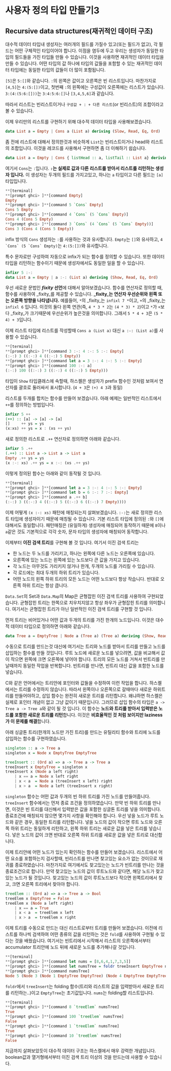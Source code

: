 # 사용자 정의 타입 만들기3

## Recursive data structures(재귀적인 데이터 구조)

 대수적 데이터 타입내 생성자는 여러개의 필드를 가질수 있고(또는 필드가 없고), 각 필드는 어떤 구체적인 타입이어야 합니다. 이점을 염두에 두고 우리는 생성자가 동일한 타입의 필드들을 가진 타입들 만들 수 있습니다. 이것을 사용하면 재귀적인 데이터 타입을 만들 수 있습니다. 어떤 타입의 값 하나에 타입의 값들을 포함할 수 있는 재귀적인 데이터 타입에는 동일한 타입의 값들이 더 많이 포함됩니다. 

`[5]`은 `5:[]`와 같습니다. `:`의 왼쪽은 값이고 오른쪽은 빈 리스트입니다. 마찬가지로 `[4,5]`는 `4:(5:[])`이고, 첫번째 `:`의 왼쪽에는 구성값이 오른쪽에는 리스트가 있습니다. `3:(4:(5:6:[]))`는 `3:4:5:6:[]`나 `[3,4,5,6]`과 같습니다. 

따라서 리스트는 빈리스트이거나 `구성값 + : + 다른 리스트`(or 빈리스트)의 조합이라고 볼 수 있습니다.  

이제 우리만의 리스트를 구현하기 위해 대수적 데이터 타입을 사용해보겠습니다.

```haskell
data List a = Empty | Cons a (List a) deriving (Slow, Read, Eq, Ord)
```

좀 전에 리스트에 대해서 정의한것과 비슷하게 `List`는 빈리스트이거나 head와 리스트의 조합입니다. 이것을 레코드를 사용해서 구현하면 좀 더 이해하기 쉽습니다. 

```haskell
data List a = Empty | Cons { listHead :: a, listTail :: List a} deriving (Show, Read, Eq, Ord)
```

여기서 `Cons`는 `:`입니다. **`:`는 실제로 값과 다른 리스트를 받아서 리스트를 리턴하는 생성자 입니다.** 이 생성자는 두개의 필드를 가지고있고, 하나는 `a` 타입이고 다른 필드는 `[a]` 타입입니다.  

```haskell
**[terminal]
**[prompt ghci> ]**[command Empty]
Empty
**[prompt ghci> ]**[command 5 `Cons` Empty]
Cons 5 Empty
**[prompt ghci> ]**[command 4 `Cons` (5 `Cons` Empty)]
Cons 4 (Cons 5 Empty)
**[prompt ghci> ]**[command 3 `Cons` (4 `Cons` (5 `Cons` Empty))]
Cons 3 (Cons 4 (Cons 5 Empty))
```

infix 방식의 `Cons` 생성자는 `:`를 사용하는 것과 유사합니다. `Empty`는 `[]`와 유사하고, ``4 `Cons` (5 `Cons` Empty)``는 `4:(5:[])`와 유사합니다. 

특수 문자로만 구성하여 자동으로 infix가 되는 함수를 정의할 수 있습니다. 또한 데이터 타입을 리턴하는 함수이기 때문에 생성자에서도 동일한 일을 할 수 있습니다. 

```haskell
infixr 5 :-:
data List a = Empty | a :-: (List a) deriving (Show, Read, Eq, Ord)
```

우선 새로운 문법인 **_fixity_ 선언**에 대해서 알아보겠습니다. 함수를 연산자로 정의할 때, 함수를 사용하여 _fixity_를 제공할 수 있습니다. **_fixity_는 연산자 우선순위와 왼쪽 또는 오른쪽 방향을 나타냅니다.** 예를들어, `*`의 _fixity_는 `infixl 7 *`이고, `+`의 _fixity_는 `infixl 6` 입니다. 이것의 둘다 왼쪽 연관(즉, `4 * 3 * 2`는 `(4 * 3) * 2`)이고 `*`가 `+`보다 _fixity_가 크기때문에 우선순위가 높은것을 의미합니다. 그래서 `5 * 4 + 3`은 `(5 * 4) + 3`입니다.

이제 리스트 타입에 리스트를 작성할때 `Cons a (List a)` 대신 `a :-: (List a)`를 사용할 수 있습니다.

```haskell
**[terminal]
**[prompt ghci> ]**[command 3 :-: 4 :-: 5 :-: Empty]
(:-:) 3 ((:-:) 4 ((:-:) 5 Empty))
**[prompt ghci> ]**[command let a = 3 :-: 4 :-: 5 :-: Empty]
**[prompt ghci> ]**[command 100 :-: a]
(:-:) 100 ((:-:) 3 ((:-:) 4 ((:-:) 5 Empty)))
```

타입이 `Show` 타입클래스에 속할때, 하스켈은 생성자가 prefix 함수인 것처럼 보여서 연산자를 괄호로 둘러싸서 표시합니다. (`4 + 3`은 `(+) 4 3`과 동일)

리스트를 두개를 합치는 함수를 만들어 보겠습니다. 아래 예제는 일반적인 리스트에서 `++`를 정의하는 방법입니다.

```haskell
infixr 5 ++
(++) :: [a] -> [a] -> [a]
[]     ++ ys = ys
(x:xs) ++ ys = x : (xs ++ ys)
```

새로 정의한 리스트로 `.++` 연산자로 정의하면 아래와 같습니다. 

```haskell
infixr 5 .++
(.++) :: List a -> List a -> List a
Empty .++ ys = ys
(x :-: xs) .++ ys = x :-: (xs .++ ys)
```

이렇게 정의된 함수는 아래와 같이 동작될 것 입니다.

```haskell
**[terminal]
**[prompt ghci> ]**[command let a = 3 :-: 4 :-: 5 :-: Empty]
**[prompt ghci> ]**[command let b = 6 :-: 7 :-: Empty]
**[prompt ghci> ]**[command a .++ b]
(:-:) 3 ((:-:) 4 ((:-:) 5 ((:-:) 6 ((:-:) 7 Empty))))
```

이제 어떻게 `(x :-: xs)` 패턴에 매칭되는지 살펴보겠습니다. `:-:`는 새로 정의한 리스트 타입에 생성자이기 때문에 매칭될 수 있습니다. 기본 리스트 타입에 정의된 `:`와 `[]`에 대해서도 동일합니다. 패턴매칭은 (유일하게) 생성자에 매칭되어 동작하기 때문에 `8`이나 `a`같은 것도 기본적으로 각각 숫자, 문자 타입의 생성자에 매칭되어 동작합니다.    

이제부터 **이진 검색 트리**를 구현해 볼 것 입니다. 
여기서 이진 검색 트리는 
- 한 노드는 두 노드를 가리키고, 하나는 왼쪽에 다른 노드는 오른쪽에 있습니다.  
- 오른쪽에 있는 노드는 왼쪽에 있는 노드보다 큰 값을 가지고 있습니다. 
- 각 노드는 아무것도 가리키지 않거나 한개, 두개의 노드를 가리킬 수 있습니다.
- 각 로드에는 최대 두개의 하위 트리가 있습니다. 
- 어떤 노드의 왼쪽 하위 트리의 모든 노드는 어떤 노드보다 항상 작습니다. 반대로 오른쪽 하위 트리는 항상 큽니다.

`Data.Set`의 Set과 `Data.Map`의 Map은 균형잡힌 이진 검색 트리를 사용하여 구현되었습니다. 균형잡힌 트리는 한쪽으로 치우치지않고 항상 좌우가 균형잡힌 트리를 의미합니다. 여기서는 균형잡힌 트리가 아닌 일반적인 이진 검색 트리를 구현할 것 입니다.

먼저 트리는 비어있거나 어떤 값과 두개의 트리를 가진 한개의 노드입니다. 이것은 대수적 데이터 타입으로 정의하면 아래와 같습니다. 

```haskell
data Tree a = EmptyTree | Node a (Tree a) (Tree a) deriving (Show, Read, Eq)
```

수동으로 트리를 만드는것 대신에 여기서는 트리와 노드를 받아서 트리를 만들고 노드를 삽입하는 함수를 만들 것입니다. 루트 노드에 새로운 노드를 넣으려면, 값을 비교해서 값이 작으면 왼쪽에 크면 오른쪽에 넣어야 합니다. 트리의 모든 노드를 거쳐서 빈트리를 만날때까지 동일한 작업을 반복합니다. 빈트리를 만나면, 빈트리 대신 값을 포함한 노드를 넣습니다.    

C와 같은 언어에서는 트리안에 포인터와 값들을 수정하여 이런 작업을 합니다. 하스켈에서는 트리를 수정하지 않습니다. 따라서 왼쪽이나 오른쪽으로 갈때마다 새로운 하위트리를 만들어야하고, 삽입 함수는 완전히 새로운 트리를 리턴합니다. 왜냐하면 하스켈은 실제로 포인터 개념이 없고 그냥 값이기 때문입니다. 그러므로 삽입 함수의 타입은 `a -> Tree a -> Tree a`와 같이 될 것 입니다. 이 함수는 **노드와 트리를 받아서 입력받은 노드를 포함한 새로운 트리를 리턴**합니다. 이것은 **비효율적인 것 처럼 보이지만 laziness가 이 문제를 해결**합니다.    

아래 싱글톤 트리(한개의 노드만 가진 트리)를 만드는 유틸리티 함수와 트리에 노드를 삽입하는 함수를 구현하였습니다. 

```haskell
singleton :: a -> Tree a
singleton x = Node x EmptyTree EmptyTree

treeInsert :: (Ord a) => a -> Tree a -> Tree a
treeInsert x EmptyTree = singleton x
treeInsert x (Node a left right)
    | x == a = Node x left right
    | x < a  = Node a (treeInsert x left) right
    | x > a  = Node a left (treeInsert x right) 
```

`singleton` 함수는 어떤 값과 두개의 빈 하위 트리를 가진 노드를 만들어줍니다. `treeInsert` 함수에서는 먼저 종료 조건을 정의하였습니다. 만약 빈 하위 트리를 만나면, 이것은 빈 트리를 대신해서 입력받은 값을 포함한 싱글톤 트리를 넣을 의미합니다. 종료조건에 매칭되지 않으면 몇가지 사항을 확인해야 합니다. 우선 넣을 노드가 루트 노드와 같은 경우, 동일한 트리를 리턴합니다. 넣을 노드의 값이 작으면 루트 노드와 오른쪽 하위 트리는 동일하게 리턴하고, 왼쪽 하위 트리는 새로운 값을 넣은 트리를 넣습니다. 넣은 노드의 값이 크면 반대로 오른쪽 하위 트리를 새로운 값을 넣은 트리로 대신합니다.   

이제 트리안에 어떤 노드가 있는지 확인하는 함수를 만들어 보겠습니다. 리스트에서 어떤 요소를 포함하는지 검사할때, 빈리스트를 만나면 찾고있는 요소가 없는 것이므로 재귀를 종료하였습니다. 마찬가지로 여기에서도 찾고있는는 노드가 빈트리를 만나는 것을 종료조건으로 합니다. 만약 찾고있는 노드의 값이 루트노드와 같다면, 해당 노드가 찾고있는 노드가 될 것입니다. 찾고있는 노드의 값이 루트노드보다 작으면 왼쪽트리에서 찾고, 크면 오른쪽 트리에서 찾아야 합니다.

```haskell
treeElem :: (Ord a) => a -> Tree a -> Bool
treeElem x EmptyTree = False
treeElem x (Node a left right)
    | x == a = True
    | x < a  = treeElem x left
    | x > a  = treeElem x right
```  

이제 트리를 수동으로 만드는 대신 리스트로부터 트리를 만들어 보겠습니다. 이전에 리스트를 하나씩 검색하여 어떤 종류의 값을 리턴하는 것은 `fold`를 사용하여 구현될 수 있다는 것을 배웠습니다. 여기서는 빈트리에서 시작해서 리스트의 오른쪽에서부터 accumulator 트리안에 노드 뒤에 새로운 노드를 추가해나갈 것입니다. 

```haskell
**[terminal]
**[prompt ghci> ]**[command let nums = [8,6,4,1,7,3,5]]
**[prompt ghci> ]**[command let numsTree = foldr treeInsert EmptyTree nums]
**[prompt ghci> ]**[command numsTree]
Node 5 (Node 3 (Node 1 EmptyTree EmptyTree) (Node 4 EmptyTree EmptyTree)) (Node 7 (Node 6 EmptyTree EmptyTree) (Node 8 EmptyTree EmptyTree))
```

`foldr`에서 `treeInsert`는 folding 함수(트리와 리스트의 값을 입력받아서 새로운 트리를 리턴하는..)이고 `EmptyTree`는 초기값입니다. `nums`는 folding할 리스트입니다.

```haskell
**[terminal]
**[prompt ghci> ]**[command 8 `treeElem` numsTree]
True
**[prompt ghci> ]**[command 100 `treeElem` numsTree]
False
**[prompt ghci> ]**[command 1 `treeElem` numsTree]
True
**[prompt ghci> ]**[command 10 `treeElem` numsTree]
False
```

지금까지 살펴보았듯이 대수적 데이터 구조는 하스켈에서 매우 강력한 개념입니다. boolean값과 열거형에서부터 이진 검색 트리 이상의 것을 만드는데 사용할 수 있습니다. 

